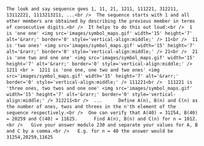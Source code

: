     The look and say sequence goes 1, 11, 21, 1211, 111221, 312211, 13112221, 1113213211, ...<br />  The sequence starts with 1 and all other members are obtained by describing the previous member in terms of consecutive digits.<br />  It helps to do this out loud:<br />  1 is 'one one' <img src='images/symbol_maps.gif' width='15' height='7' alt='&rarr;' border='0' style='vertical-align:middle;' /> 11<br />  11 is 'two ones' <img src='images/symbol_maps.gif' width='15' height='7' alt='&rarr;' border='0' style='vertical-align:middle;' /> 21<br />  21 is 'one two and one one' <img src='images/symbol_maps.gif' width='15' height='7' alt='&rarr;' border='0' style='vertical-align:middle;' /> 1211 <br >  1211 is 'one one, one two and two ones' <img src='images/symbol_maps.gif' width='15' height='7' alt='&rarr;' border='0' style='vertical-align:middle;' /> 111221<br />  111221 is 'three ones, two twos and one one' <img src='images/symbol_maps.gif' width='15' height='7' alt='&rarr;' border='0' style='vertical-align:middle;' /> 312211<br />  ...      Define A(n), B(n) and C(n) as the number of ones, twos and threes in the n'th element of the sequence respectively.<br />  One can verify that A(40) = 31254, B(40) = 20259 and C(40) = 11625.      Find A(n), B(n) and C(n) for n = 1012.<br />   Give your answer modulo 230 and separate your values for A, B and C by a comma.<br />   E.g. for n = 40 the answer would be 31254,20259,11625        